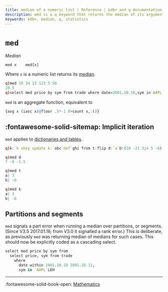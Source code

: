 ```yaml
---
title: median of a numeric list | Reference | kdb+ and q documentation
description: med is a q keyword that returns the median of its argument.
keywords: kdb+, median, q, statistics
---
```

# `med`




_Median_

```syntax
med x    med[x]
```

Where `x` is a numeric list returns its [median](https://en.wikipedia.org/wiki/Median "Wikipedia").

```q
q)med 10 34 23 123 5 56
28.5
q)select med price by sym from trade where date=2001.10.10,sym in`AAPL`LEH
```

`med` is an aggregate function, equivalent to 

```q
{avg x (iasc x)@floor .5*-1 0+count x,:()}
```


## :fontawesome-solid-sitemap: Implicit iteration

`med` applies to [dictionaries and tables](../basics/math.md#dictionaries-and-tables).

```q
q)k:`k xkey update k:`abc`def`ghi from t:flip d:`a`b!(10 -21 3;4 5 -6)

q)med d
7 -8 -1.5

q)med t
a| 3
b| -6

q)med k
a| 3
b| -6
```


## Partitions and segments

`med` signals a part error when running a median over partitions, or segments. 
(Since V3.5 2017.01.18; from V3.0 it signalled a rank error.)
This is deliberate, as previously `med` was returning median of medians for such cases. This should now be explicitly coded as a cascading select.

```q
select med price by sym from 
  select price, sym from trade 
    where 
      date within 2001.10.10 2001.10.11, 
      sym in `AAPL`LEH
```


----
:fontawesome-solid-book-open:
[Mathematics](../basics/math.md)
